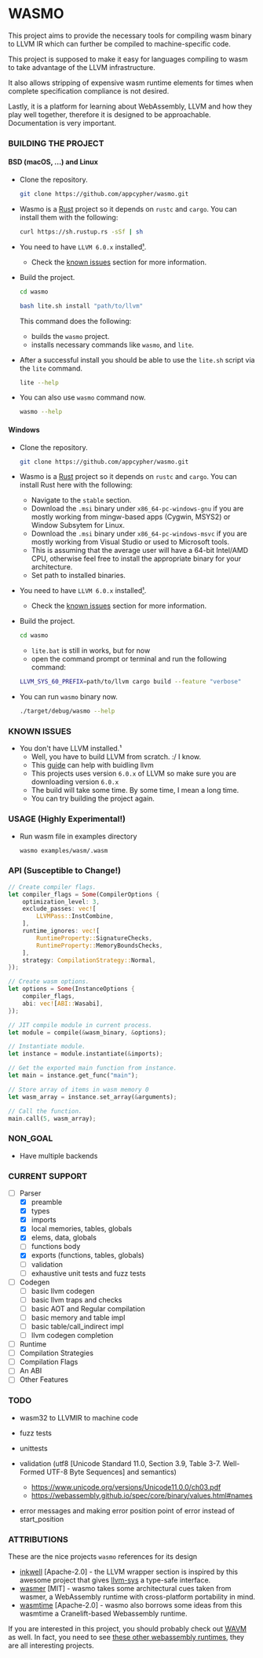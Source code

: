
# WASMO
This project aims to provide the necessary tools for compiling wasm binary to LLVM IR which can further be compiled to machine-specific code.

This project is supposed to make it easy for languages compiling to wasm to take advantage of the LLVM infrastructure.

It also allows stripping of expensive wasm runtime elements for times when complete specification compliance is not desired.

Lastly, it is a platform for learning about WebAssembly, LLVM and how they play well together, therefore it is designed to be approachable. Documentation is very important.

### BUILDING THE PROJECT

#### BSD (macOS, ...) and Linux
- Clone the repository.

    ```bash
    git clone https://github.com/appcypher/wasmo.git
    ```

- Wasmo is a [Rust](https://www.rust-lang.org) project so it depends on `rustc` and `cargo`. You can install them with the following:

    ```bash
    curl https://sh.rustup.rs -sSf | sh
    ```

- You need to have `LLVM 6.0.x` installed[¹](#llvm).
    - Check the [known issues](#KNOWN_ISSUE) section for more information.

- Build the project.

    ```bash
    cd wasmo
    ```

    ```bash
    bash lite.sh install "path/to/llvm"
    ```

    This command does the following:
    - builds the `wasmo` project.
    - installs necessary commands like `wasmo`, and `lite`.

- After a successful install you should be able to use the `lite.sh` script via the `lite` command.

    ```bash
    lite --help
    ```

- You can also use `wasmo` command now.

    ```bash
    wasmo --help
    ```

#### Windows
- Clone the repository.

    ```bash
    git clone https://github.com/appcypher/wasmo.git
    ```

- Wasmo is a [Rust](https://www.rust-lang.org) project so it depends on `rustc` and `cargo`. You can install Rust here with the following:
    - Navigate to the `stable` section.
    - Download the `.msi` binary under `x86_64-pc-windows-gnu` if you are mostly working from mingw-based apps (Cygwin, MSYS2) or Window Subsytem for Linux.
    - Download the `.msi` binary under `x86_64-pc-windows-msvc` if you are mostly working from Visual Studio or used to Microsoft tools.
    - This is assuming that the average user will have a 64-bit Intel/AMD CPU, otherwise feel free to install the appropriate binary for your architecture.
    - Set path to installed binaries.

- You need to have `LLVM 6.0.x` installed[¹](#llvm).
    - Check the [known issues](#KNOWN_ISSUE) section for more information.

- Build the project.

    ```bash
    cd wasmo
    ```

    - `lite.bat` is still in works, but for now
    - open the command prompt or terminal and run the following command:

    ```bash
    LLVM_SYS_60_PREFIX=path/to/llvm cargo build --feature "verbose"
    ```

- You can run `wasmo` binary now.

    ```bash
    ./target/debug/wasmo --help
    ```


### KNOWN ISSUES<a name="known_issues"></a>
- You don't have LLVM installed.¹<a name="llvm"></a>
    - Well, you have to build LLVM from scratch. :/ I know.
    - This [guide](https://github.com/appcypher/llvm-adventure) can help with buidling llvm
    - This projects uses version `6.0.x` of LLVM so make sure you are downloading version `6.0.x`
    - The build will take some time. By some time, I mean a long time.
    - You can try building the project again.

### USAGE (Highly Experimental!)
- Run wasm file in examples directory
    ```bash
    wasmo examples/wasm/.wasm
    ```

### API (Susceptible to Change!)
```rust
// Create compiler flags.
let compiler_flags = Some(CompilerOptions {
    optimization_level: 3,
    exclude_passes: vec![
        LLVMPass::InstCombine,
    ],
    runtime_ignores: vec![
        RuntimeProperty::SignatureChecks,
        RuntimeProperty::MemoryBoundsChecks,
    ],
    strategy: CompilationStrategy::Normal,
});

// Create wasm options.
let options = Some(InstanceOptions {
    compiler_flags,
    abi: vec![ABI::Wasabi],
});

// JIT compile module in current process.
let module = compile(&wasm_binary, &options);

// Instantiate module.
let instance = module.instantiate(&imports);

// Get the exported main function from instance.
let main = instance.get_func("main");

// Store array of items in wasm memory 0
let wasm_array = instance.set_array(&arguments);

// Call the function.
main.call(5, wasm_array);
```

### NON_GOAL
- Have multiple backends

### CURRENT SUPPORT
- [ ] Parser
    - [x] preamble
    - [x] types
    - [x] imports
    - [x] local memories, tables, globals
    - [x] elems, data, globals
    - [ ] functions body
    - [x] exports (functions, tables, globals)
    - [ ] validation
    - [ ] exhaustive unit tests and fuzz tests

- [ ] Codegen
    - [ ] basic llvm codegen
    - [ ] basic llvm traps and checks
    - [ ] basic AOT and Regular compilation
    - [ ] basic memory and table impl
    - [ ] basic table/call_indirect impl
    - [ ] llvm codegen completion

- [ ] Runtime
- [ ] Compilation Strategies
- [ ] Compilation Flags
- [ ] An ABI
- [ ] Other Features

### TODO
- wasm32 to LLVMIR to machine code
- fuzz tests
- unittests
- validation (utf8 [Unicode Standard 11.0, Section 3.9, Table 3-7. Well-Formed UTF-8 Byte Sequences] and semantics)

    - https://www.unicode.org/versions/Unicode11.0.0/ch03.pdf
    - https://webassembly.github.io/spec/core/binary/values.html#names

- error messages and making error position point of error instead of start_position

###

### ATTRIBUTIONS
These are the nice projects `wasmo` references for its design
- [inkwell](https://github.com/TheDan64/inkwell) [Apache-2.0] - the LLVM wrapper section is inspired by this awesome project that gives [llvm-sys](https://bitbucket.org/tari/llvm-sys.rs) a type-safe interface.
- [wasmer](https://github.com/wasmerio/wasmer) [MIT] - wasmo takes some architectural cues taken from wasmer, a WebAssembly runtime with cross-platform portability in mind.
- [wasmtime](https://github.com/CraneStation/wasmtime) [Apache-2.0] - wasmo also borrows some ideas from this wasmtime a Cranelift-based Webassembly runtime.

If you are interested in this project, you should probably check out [WAVM](https://github.com/WAVM/WAVM) as well.
In fact, you need to see [these other webassembly runtimes](https://github.com/appcypher/awesome-wasm-runtimes), they are all interesting projects.
